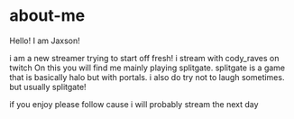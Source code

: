 # about-me


Hello! I am Jaxson!

i am a new streamer trying to start off fresh!
i stream with cody_raves on twitch
On this you will find me mainly playing splitgate. splitgate is a game that is basically halo but with portals. i also do try not to laugh sometimes. but usually splitgate!

if you enjoy please follow cause i will probably stream the next day
